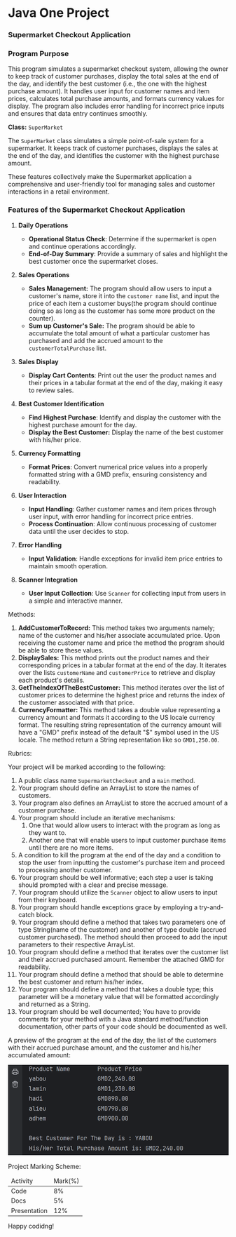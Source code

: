 # Java One Project

### Supermarket Checkout Application

### Program Purpose

This program simulates a supermarket checkout system, allowing the owner to keep track of customer purchases, display the total sales at the end of the day, and identify the best customer (i.e., the one with the highest purchase amount). It handles user input for customer names and item prices, calculates total purchase amounts, and formats currency values for display. The program also includes error handling for incorrect price inputs and ensures that data entry continues smoothly.

**Class:** `SuperMarket`

The `SuperMarket` class simulates a simple point-of-sale system for a supermarket. It keeps track of customer purchases, displays the sales at the end of the day, and identifies the customer with the highest purchase amount.

These features collectively make the Supermarket application a comprehensive and user-friendly tool for managing sales and customer interactions in a retail environment.

### Features of the Supermarket Checkout Application

1. **Daily Operations**
   - **Operational Status Check**: Determine if the supermarket is open and continue operations accordingly.
   - **End-of-Day Summary**: Provide a summary of sales and highlight the best customer once the supermarket closes.
2. **Sales Operations** 
   - **Sales Management:** The program should allow users to input a customer's name, store it into the `customer name` list, and input the price of each item a customer buys(the program should continue doing so as long as the customer has some more product on the counter).
   - **Sum up Customer's Sale:** The program should be able to accumulate the total amount of what a particular customer has purchased and add the accrued amount to the `customerTotalPurchase` list.

3. **Sales Display**
   - **Display Cart Contents**: Print out the user the product names and their prices in a tabular format at the end of the day, making it easy to review sales.
4. **Best Customer Identification**
   - **Find Highest Purchase**: Identify and display the customer with the highest purchase amount for the day.
   - **Display the Best Customer:** Display the name of the best customer with his/her price.
5. **Currency Formatting**
   - **Format Prices**: Convert numerical price values into a properly formatted string with a GMD prefix, ensuring consistency and readability.
6. **User Interaction**
   - **Input Handling**: Gather customer names and item prices through user input, with error handling for incorrect price entries.
   - **Process Continuation**: Allow continuous processing of customer data until the user decides to stop.
7. **Error Handling**
   - **Input Validation**: Handle exceptions for invalid item price entries to maintain smooth operation.
8. **Scanner Integration**
   - **User Input Collection**: Use `Scanner` for collecting input from users in a simple and interactive manner.

Methods:

1. **AddCustomerToRecord:** This method takes two arguments namely; name of the customer and his/her associate accumulated price. Upon receiving the customer name and price the method the program should be able to store these values.
2. **DisplaySales:** This method prints out the product names and their corresponding prices in a tabular format at the end of the day. It iterates over the lists `customerName` and `customerPrice` to retrieve and display each product's details.
3. **GetTheIndexOfTheBestCustomer:** This method iterates over the list of customer prices to determine the highest price and returns the index of the customer associated with that price.
4. **CurrencyFormatter:** This method takes a double value representing a currency amount and formats it according to the US locale currency format. The resulting string representation of the currency amount will have a "GMD" prefix instead of the default "$" symbol used in the US locale. The method return a String representation like so `GMD1,250.00`.

Rubrics:

Your project will be marked according to the following:

1. A public class name `SupermarketCheckout` and a `main` method.
2. Your program should define an ArrayList to store the names of customers.
3. Your program also defines an ArrayList to store the accrued amount of a customer purchase.
4. Your program should include an iterative mechanisms:
   1. One that would allow users to interact with the program as long as they want to.
   2. Another one that will enable users to input customer purchase items until there are no more items.
5. A condition to kill the program at the end of the day and a condition to stop the user from inputting the customer's purchase item and proceed to processing another customer.
6. Your program should be well informative; each step a user is taking should prompted with a clear and precise message.
7. Your program should utilize the `Scanner` object to allow users to input from their keyboard.
8. Your program should handle exceptions grace by employing a try-and-catch block.
9. Your program should define a method that takes two parameters one of type String(name of the customer) and another of type double (accrued customer purchased). The method should then proceed to add the input parameters to their respective ArrayList.
10. Your program should define a method that iterates over the customer list and their accrued purchased amount. Remember the attached GMD for readability.
11. Your program should define a method that should be able to determine the best customer and return his/her index.
12. Your program should define a method that takes a double type; this parameter will be a monetary value that will be formatted accordingly and returned as a String.
13. Your program should be well documented; You have to provide comments for your method with a Java standard method/function documentation, other parts of your code should be documented as well.

A preview of the program at the end of the day, the list of the customers with their accrued purchase amount, and the customer and his/her accumulated amount:

<img src="preview.png" />

Project Marking Scheme:

<table>
    <thead>
        <tr>
            <td>Activity</td>
            <td>Mark(%)</td>
    	</t>
    </thead>   
<tbody>
	<tr>
    <td>Code</td>
    <td>8%</td>
    </tr>
    <tr>
    <td>Docs</td>
    <td>5%</td>
    </tr> 
    <tr>
    <td>Presentation</td>
    <td>12%</td>
    </tr>
</tbody>
</table>
Happy codidng!
